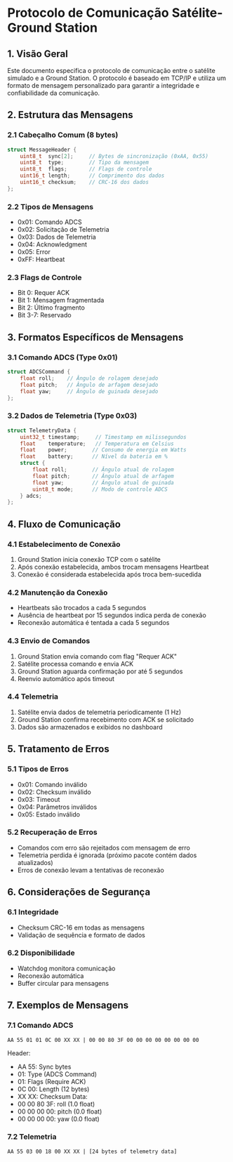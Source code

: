 # Protocolo de Comunicação Satélite-Ground Station

## 1. Visão Geral

Este documento especifica o protocolo de comunicação entre o satélite simulado e a Ground Station. O protocolo é baseado em TCP/IP e utiliza um formato de mensagem personalizado para garantir a integridade e confiabilidade da comunicação.

## 2. Estrutura das Mensagens

### 2.1 Cabeçalho Comum (8 bytes)
```c
struct MessageHeader {
    uint8_t  sync[2];     // Bytes de sincronização (0xAA, 0x55)
    uint8_t  type;        // Tipo da mensagem
    uint8_t  flags;       // Flags de controle
    uint16_t length;      // Comprimento dos dados
    uint16_t checksum;    // CRC-16 dos dados
};
```

### 2.2 Tipos de Mensagens
- 0x01: Comando ADCS
- 0x02: Solicitação de Telemetria
- 0x03: Dados de Telemetria
- 0x04: Acknowledgment
- 0x05: Error
- 0xFF: Heartbeat

### 2.3 Flags de Controle
- Bit 0: Requer ACK
- Bit 1: Mensagem fragmentada
- Bit 2: Último fragmento
- Bit 3-7: Reservado

## 3. Formatos Específicos de Mensagens

### 3.1 Comando ADCS (Type 0x01)
```c
struct ADCSCommand {
    float roll;    // Ângulo de rolagem desejado
    float pitch;   // Ângulo de arfagem desejado
    float yaw;     // Ângulo de guinada desejado
};
```

### 3.2 Dados de Telemetria (Type 0x03)
```c
struct TelemetryData {
    uint32_t timestamp;     // Timestamp em milissegundos
    float    temperature;   // Temperatura em Celsius
    float    power;        // Consumo de energia em Watts
    float    battery;      // Nível da bateria em %
    struct {
        float roll;        // Ângulo atual de rolagem
        float pitch;       // Ângulo atual de arfagem
        float yaw;         // Ângulo atual de guinada
        uint8_t mode;      // Modo de controle ADCS
    } adcs;
};
```

## 4. Fluxo de Comunicação

### 4.1 Estabelecimento de Conexão
1. Ground Station inicia conexão TCP com o satélite
2. Após conexão estabelecida, ambos trocam mensagens Heartbeat
3. Conexão é considerada estabelecida após troca bem-sucedida

### 4.2 Manutenção da Conexão
- Heartbeats são trocados a cada 5 segundos
- Ausência de heartbeat por 15 segundos indica perda de conexão
- Reconexão automática é tentada a cada 5 segundos

### 4.3 Envio de Comandos
1. Ground Station envia comando com flag "Requer ACK"
2. Satélite processa comando e envia ACK
3. Ground Station aguarda confirmação por até 5 segundos
4. Reenvio automático após timeout

### 4.4 Telemetria
1. Satélite envia dados de telemetria periodicamente (1 Hz)
2. Ground Station confirma recebimento com ACK se solicitado
3. Dados são armazenados e exibidos no dashboard

## 5. Tratamento de Erros

### 5.1 Tipos de Erros
- 0x01: Comando inválido
- 0x02: Checksum inválido
- 0x03: Timeout
- 0x04: Parâmetros inválidos
- 0x05: Estado inválido

### 5.2 Recuperação de Erros
- Comandos com erro são rejeitados com mensagem de erro
- Telemetria perdida é ignorada (próximo pacote contém dados atualizados)
- Erros de conexão levam a tentativas de reconexão

## 6. Considerações de Segurança

### 6.1 Integridade
- Checksum CRC-16 em todas as mensagens
- Validação de sequência e formato de dados

### 6.2 Disponibilidade
- Watchdog monitora comunicação
- Reconexão automática
- Buffer circular para mensagens

## 7. Exemplos de Mensagens

### 7.1 Comando ADCS
```
AA 55 01 01 0C 00 XX XX | 00 00 80 3F 00 00 00 00 00 00 00 00
```
Header:
- AA 55: Sync bytes
- 01: Type (ADCS Command)
- 01: Flags (Require ACK)
- 0C 00: Length (12 bytes)
- XX XX: Checksum
Data:
- 00 00 80 3F: roll (1.0 float)
- 00 00 00 00: pitch (0.0 float)
- 00 00 00 00: yaw (0.0 float)

### 7.2 Telemetria
```
AA 55 03 00 18 00 XX XX | [24 bytes of telemetry data]
```

